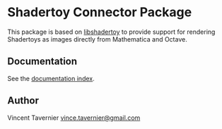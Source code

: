 # Shadertoy Connector Package

This package is based on [libshadertoy](https://github.com/vtavernier/libshadertoy)
to provide support for rendering Shadertoys as images directly from Mathematica
and Octave.

## Documentation

See the [documentation index](docs/README.md).

## Author

Vincent Tavernier <vince.tavernier@gmail.com>
